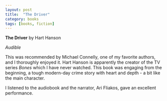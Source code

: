 ```yaml
---
layout: post
title:  "The Driver"
category: books
tags: [books, fiction]
---
```



**The Driver** by Hart Hanson

*Audible*

This was recommended by Michael Connelly, one of my favorite authors, and I thoroughly enjoyed it. Hart Hanson is apparently the creator of the TV series *Bones* which I have never watched. This book was engaging from the beginning, a tough modern-day crime story with heart and depth - a bit like the main character. 

I listened to the audiobook and the narrator, Ari Fliakos, gave an excellent performance.
